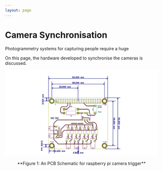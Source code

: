 ```yaml
---
layout: page
---
```

# Camera Synchronisation

Photogrammetry systems for capturing people require a huge

On this page, the hardware developed to synchronise the cameras is discussed. 



![](images/pcb.png)
<p style="text-align: center;">**Figure 1: An PCB Schematic for raspberry pi camera trigger**</p>
